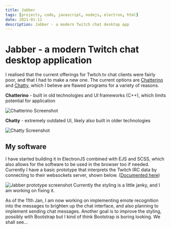 ```yaml
---
title: Jabber
tags: [projects, code, javascript, nodejs, electron, html]
date: 2021-01-11
description: Jabber - a modern Twitch chat desktop app
---
```

# Jabber - a modern Twitch chat desktop application

I realised that the current offerings for Twitch.tv chat clients were fairly poor, and that I had to make a new one. The current options are [Chatterino](https://chatterino.com/) and [Chatty](http://chatty.github.io/), which I believe are flawed programs for a variety of reasons.

**Chatterino** - built in old technologies and UI frameworks (C++), which limits potential for application

![Chatterino Screenshot](/images/jabber/chatterino.png)

**Chatty** - extremely outdated UI, likely also built in older technologies

![Chatty Screenshot](/images/jabber/chatty.png)

## My software
I have started building it in ElectronJS combined with EJS and SCSS, which also allows for the software to be used in the browser too if needed. Currently I have a basic prototype that interprets the Twitch IRC data by connecting to their websockets server, shown below. ([Documented here](https://dev.twitch.tv/docs/irc)) 

![Jabber prototype screenshot](/images/jabber/jabber-proto.png)
Currently the styling is a little janky, and I am working on fixing it.

As of the 11th Jan, I am now working on implementing emote recognition into the messages to brighten up the chat interface, and also planning to implement sending chat messages. Another goal is to improve the styling, possibly with Bootstrap but I kind of think Bootstrap is boring looking. We shall see...